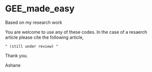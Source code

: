 # GEE_made_easy
Based on my research work

You are welcome to use any of these codes. In the case of a resaerch article please cite the following article,

```
" (still under review) "
```

Thank you.

Ashane
